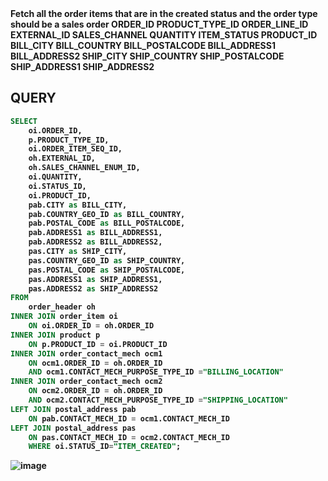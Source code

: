 <b>
Fetch all the order items that are in the created status and the order type should be a sales order
ORDER_ID
PRODUCT_TYPE_ID
ORDER_LINE_ID
EXTERNAL_ID
SALES_CHANNEL
QUANTITY
ITEM_STATUS 
PRODUCT_ID
BILL_CITY
BILL_COUNTRY
BILL_POSTALCODE
BILL_ADDRESS1
BILL_ADDRESS2
SHIP_CITY
SHIP_COUNTRY
SHIP_POSTALCODE
SHIP_ADDRESS1
SHIP_ADDRESS2
<b/>

## QUERY
```sql
SELECT
    oi.ORDER_ID,
    p.PRODUCT_TYPE_ID,
    oi.ORDER_ITEM_SEQ_ID,
    oh.EXTERNAL_ID,
    oh.SALES_CHANNEL_ENUM_ID,
    oi.QUANTITY,
    oi.STATUS_ID,
    oi.PRODUCT_ID,
    pab.CITY as BILL_CITY,
    pab.COUNTRY_GEO_ID as BILL_COUNTRY,
    pab.POSTAL_CODE as BILL_POSTALCODE,
    pab.ADDRESS1 as BILL_ADDRESS1,
    pab.ADDRESS2 as BILL_ADDRESS2,
    pas.CITY as SHIP_CITY,
    pas.COUNTRY_GEO_ID as SHIP_COUNTRY,
    pas.POSTAL_CODE as SHIP_POSTALCODE,
    pas.ADDRESS1 as SHIP_ADDRESS1,
    pas.ADDRESS2 as SHIP_ADDRESS2
FROM 
    order_header oh
INNER JOIN order_item oi  
	ON oi.ORDER_ID = oh.ORDER_ID
INNER JOIN product p
	ON p.PRODUCT_ID = oi.PRODUCT_ID
INNER JOIN order_contact_mech ocm1
	ON ocm1.ORDER_ID = oh.ORDER_ID 
    AND ocm1.CONTACT_MECH_PURPOSE_TYPE_ID ="BILLING_LOCATION"
INNER JOIN order_contact_mech ocm2
	ON ocm2.ORDER_ID = oh.ORDER_ID 
    AND ocm2.CONTACT_MECH_PURPOSE_TYPE_ID ="SHIPPING_LOCATION"
LEFT JOIN postal_address pab
	ON pab.CONTACT_MECH_ID = ocm1.CONTACT_MECH_ID 
LEFT JOIN postal_address pas
	ON pas.CONTACT_MECH_ID = ocm2.CONTACT_MECH_ID 
	WHERE oi.STATUS_ID="ITEM_CREATED";
```

![image](https://github.com/coder-1304/Training-Assignment/assets/121802518/d2175ab7-9409-421f-b93e-8e6d0549972b)
